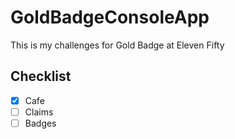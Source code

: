 # GoldBadgeConsoleApp
This is my challenges for Gold Badge at Eleven Fifty
## Checklist
- [x] Cafe
- [ ] Claims
- [ ] Badges
